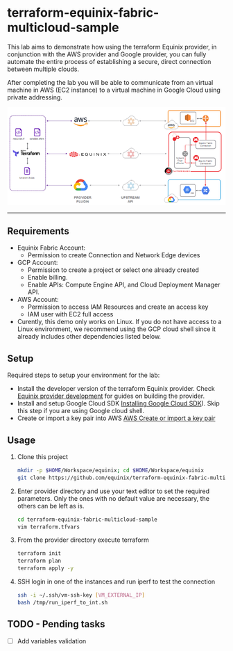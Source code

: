# terraform-equinix-fabric-multicloud-sample

This lab aims to demonstrate how using the terraform Equinix provider, in conjunction with the AWS provider and Google provider, you can fully automate the entire process of establishing a secure, direct connection between multiple clouds.

After completing the lab you will be able to communicate from an virtual machine in AWS (EC2 instance) to a virtual machine in Google Cloud using private addressing.

![Multi-cloud automation Equinix Fabric diagram](docs/images/Multicloud-Automation-Equinix-Fabric-Diagram.PNG?raw=true "Multi-cloud automation Equinix Fabric diagram")


---

## Requirements

* Equinix Fabric Account:
  - Permission to create Connection and Network Edge devices
* GCP Account: 
  - Permission to create a project or select one already created
  - Enable billing.
  - Enable APIs: Compute Engine API, and Cloud Deployment Manager API.
* AWS Account:
  - Permission to access IAM Resources and create an access key
  - IAM user with EC2 full access
* Curently, this demo only works on Linux. If you do not have access to a Linux environment, we recommend using the GCP cloud shell since it already includes other dependencies listed below.

## Setup

Required steps to setup your environment for the lab:

* Install the developer version of the terraform Equinix provider. Check [Equinix provider development](https://github.com/equinix/terraform-provider-equinix/blob/master/DEVELOPMENT.md) for guides on building the provider.
* Install and setup Google Cloud SDK [Installing Google Cloud SDK](https://cloud.google.com/sdk/docs/install)). Skip this step if you are using Google cloud shell.
* Create or import a key pair into AWS [AWS Create or import a key pair](https://docs.aws.amazon.com/AWSEC2/latest/UserGuide/ec2-key-pairs.html#prepare-key-pair)

## Usage

1. Clone this project

   ```sh
   mkdir -p $HOME/Workspace/equinix; cd $HOME/Workspace/equinix
   git clone https://github.com/equinix/terraform-equinix-fabric-multicloud-sample.git
   ```
2. Enter provider directory and use your text editor to set the required parameters. Only the ones with no default value are necessary, the others can be left as is.

   ```sh
   cd terraform-equinix-fabric-multicloud-sample
   vim terraform.tfvars

3. From the provider directory execute terraform

   ```sh
   terraform init
   terraform plan
   terraform apply -y

4. SSH login in one of the instances and run iperf to test the connection

   ```sh
   ssh -i ~/.ssh/vm-ssh-key [VM_EXTERNAL_IP]
   bash /tmp/run_iperf_to_int.sh

## TODO - Pending tasks

- [ ] Add variables validation